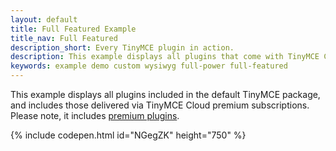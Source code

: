 ```yaml
---
layout: default
title: Full Featured Example
title_nav: Full Featured
description_short: Every TinyMCE plugin in action.
description: This example displays all plugins that come with TinyMCE Cloud's premium subscriptions.
keywords: example demo custom wysiwyg full-power full-featured
---
```


This example displays all plugins included in the default TinyMCE package, and includes those delivered via TinyMCE Cloud premium subscriptions. Please note, it includes [premium plugins](/pricing/#demo-enterprise).

{% include codepen.html id="NGegZK" height="750" %}

